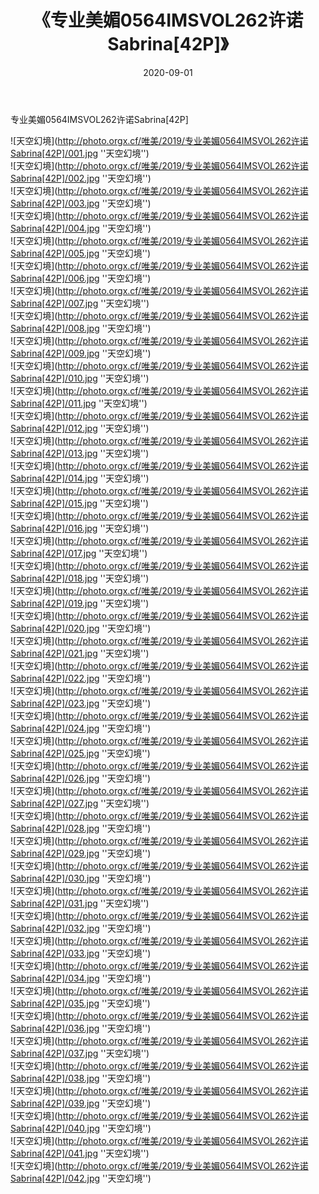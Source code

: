 ﻿---
layout: post
title: 《专业美媚0564IMSVOL262许诺Sabrina[42P]》
date: 2020-09-01
img: http://photo.orgx.cf/唯美/2019/专业美媚0564IMSVOL262许诺Sabrina[42P]/000.jpg
tags: [美女,清纯,唯美]
---

专业美媚0564IMSVOL262许诺Sabrina[42P]



![天空幻境](http://photo.orgx.cf/唯美/2019/专业美媚0564IMSVOL262许诺Sabrina[42P]/001.jpg ''天空幻境'')<br>
![天空幻境](http://photo.orgx.cf/唯美/2019/专业美媚0564IMSVOL262许诺Sabrina[42P]/002.jpg ''天空幻境'')<br>
![天空幻境](http://photo.orgx.cf/唯美/2019/专业美媚0564IMSVOL262许诺Sabrina[42P]/003.jpg ''天空幻境'')<br>
![天空幻境](http://photo.orgx.cf/唯美/2019/专业美媚0564IMSVOL262许诺Sabrina[42P]/004.jpg ''天空幻境'')<br>
![天空幻境](http://photo.orgx.cf/唯美/2019/专业美媚0564IMSVOL262许诺Sabrina[42P]/005.jpg ''天空幻境'')<br>
![天空幻境](http://photo.orgx.cf/唯美/2019/专业美媚0564IMSVOL262许诺Sabrina[42P]/006.jpg ''天空幻境'')<br>
![天空幻境](http://photo.orgx.cf/唯美/2019/专业美媚0564IMSVOL262许诺Sabrina[42P]/007.jpg ''天空幻境'')<br>
![天空幻境](http://photo.orgx.cf/唯美/2019/专业美媚0564IMSVOL262许诺Sabrina[42P]/008.jpg ''天空幻境'')<br>
![天空幻境](http://photo.orgx.cf/唯美/2019/专业美媚0564IMSVOL262许诺Sabrina[42P]/009.jpg ''天空幻境'')<br>
![天空幻境](http://photo.orgx.cf/唯美/2019/专业美媚0564IMSVOL262许诺Sabrina[42P]/010.jpg ''天空幻境'')<br>
![天空幻境](http://photo.orgx.cf/唯美/2019/专业美媚0564IMSVOL262许诺Sabrina[42P]/011.jpg ''天空幻境'')<br>
![天空幻境](http://photo.orgx.cf/唯美/2019/专业美媚0564IMSVOL262许诺Sabrina[42P]/012.jpg ''天空幻境'')<br>
![天空幻境](http://photo.orgx.cf/唯美/2019/专业美媚0564IMSVOL262许诺Sabrina[42P]/013.jpg ''天空幻境'')<br>
![天空幻境](http://photo.orgx.cf/唯美/2019/专业美媚0564IMSVOL262许诺Sabrina[42P]/014.jpg ''天空幻境'')<br>
![天空幻境](http://photo.orgx.cf/唯美/2019/专业美媚0564IMSVOL262许诺Sabrina[42P]/015.jpg ''天空幻境'')<br>
![天空幻境](http://photo.orgx.cf/唯美/2019/专业美媚0564IMSVOL262许诺Sabrina[42P]/016.jpg ''天空幻境'')<br>
![天空幻境](http://photo.orgx.cf/唯美/2019/专业美媚0564IMSVOL262许诺Sabrina[42P]/017.jpg ''天空幻境'')<br>
![天空幻境](http://photo.orgx.cf/唯美/2019/专业美媚0564IMSVOL262许诺Sabrina[42P]/018.jpg ''天空幻境'')<br>
![天空幻境](http://photo.orgx.cf/唯美/2019/专业美媚0564IMSVOL262许诺Sabrina[42P]/019.jpg ''天空幻境'')<br>
![天空幻境](http://photo.orgx.cf/唯美/2019/专业美媚0564IMSVOL262许诺Sabrina[42P]/020.jpg ''天空幻境'')<br>
![天空幻境](http://photo.orgx.cf/唯美/2019/专业美媚0564IMSVOL262许诺Sabrina[42P]/021.jpg ''天空幻境'')<br>
![天空幻境](http://photo.orgx.cf/唯美/2019/专业美媚0564IMSVOL262许诺Sabrina[42P]/022.jpg ''天空幻境'')<br>
![天空幻境](http://photo.orgx.cf/唯美/2019/专业美媚0564IMSVOL262许诺Sabrina[42P]/023.jpg ''天空幻境'')<br>
![天空幻境](http://photo.orgx.cf/唯美/2019/专业美媚0564IMSVOL262许诺Sabrina[42P]/024.jpg ''天空幻境'')<br>
![天空幻境](http://photo.orgx.cf/唯美/2019/专业美媚0564IMSVOL262许诺Sabrina[42P]/025.jpg ''天空幻境'')<br>
![天空幻境](http://photo.orgx.cf/唯美/2019/专业美媚0564IMSVOL262许诺Sabrina[42P]/026.jpg ''天空幻境'')<br>
![天空幻境](http://photo.orgx.cf/唯美/2019/专业美媚0564IMSVOL262许诺Sabrina[42P]/027.jpg ''天空幻境'')<br>
![天空幻境](http://photo.orgx.cf/唯美/2019/专业美媚0564IMSVOL262许诺Sabrina[42P]/028.jpg ''天空幻境'')<br>
![天空幻境](http://photo.orgx.cf/唯美/2019/专业美媚0564IMSVOL262许诺Sabrina[42P]/029.jpg ''天空幻境'')<br>
![天空幻境](http://photo.orgx.cf/唯美/2019/专业美媚0564IMSVOL262许诺Sabrina[42P]/030.jpg ''天空幻境'')<br>
![天空幻境](http://photo.orgx.cf/唯美/2019/专业美媚0564IMSVOL262许诺Sabrina[42P]/031.jpg ''天空幻境'')<br>
![天空幻境](http://photo.orgx.cf/唯美/2019/专业美媚0564IMSVOL262许诺Sabrina[42P]/032.jpg ''天空幻境'')<br>
![天空幻境](http://photo.orgx.cf/唯美/2019/专业美媚0564IMSVOL262许诺Sabrina[42P]/033.jpg ''天空幻境'')<br>
![天空幻境](http://photo.orgx.cf/唯美/2019/专业美媚0564IMSVOL262许诺Sabrina[42P]/034.jpg ''天空幻境'')<br>
![天空幻境](http://photo.orgx.cf/唯美/2019/专业美媚0564IMSVOL262许诺Sabrina[42P]/035.jpg ''天空幻境'')<br>
![天空幻境](http://photo.orgx.cf/唯美/2019/专业美媚0564IMSVOL262许诺Sabrina[42P]/036.jpg ''天空幻境'')<br>
![天空幻境](http://photo.orgx.cf/唯美/2019/专业美媚0564IMSVOL262许诺Sabrina[42P]/037.jpg ''天空幻境'')<br>
![天空幻境](http://photo.orgx.cf/唯美/2019/专业美媚0564IMSVOL262许诺Sabrina[42P]/038.jpg ''天空幻境'')<br>
![天空幻境](http://photo.orgx.cf/唯美/2019/专业美媚0564IMSVOL262许诺Sabrina[42P]/039.jpg ''天空幻境'')<br>
![天空幻境](http://photo.orgx.cf/唯美/2019/专业美媚0564IMSVOL262许诺Sabrina[42P]/040.jpg ''天空幻境'')<br>
![天空幻境](http://photo.orgx.cf/唯美/2019/专业美媚0564IMSVOL262许诺Sabrina[42P]/041.jpg ''天空幻境'')<br>
![天空幻境](http://photo.orgx.cf/唯美/2019/专业美媚0564IMSVOL262许诺Sabrina[42P]/042.jpg ''天空幻境'')<br>